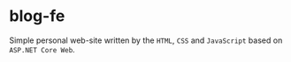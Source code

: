 # blog-fe

Simple personal web-site written by the `HTML`, `CSS` and `JavaScript` based on `ASP.NET Core Web`.
